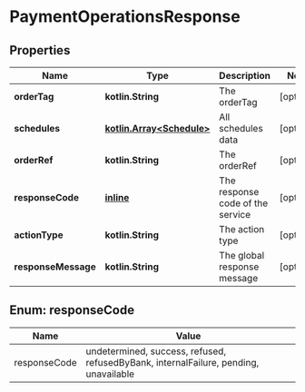 
# PaymentOperationsResponse

## Properties
Name | Type | Description | Notes
------------ | ------------- | ------------- | -------------
**orderTag** | **kotlin.String** | The orderTag |  [optional]
**schedules** | [**kotlin.Array&lt;Schedule&gt;**](Schedule.md) | All schedules data |  [optional]
**orderRef** | **kotlin.String** | The orderRef |  [optional]
**responseCode** | [**inline**](#ResponseCodeEnum) | The response code of the service |  [optional]
**actionType** | **kotlin.String** | The action type |  [optional]
**responseMessage** | **kotlin.String** | The global response message |  [optional]


<a name="ResponseCodeEnum"></a>
## Enum: responseCode
Name | Value
---- | -----
responseCode | undetermined, success, refused, refusedByBank, internalFailure, pending, unavailable



